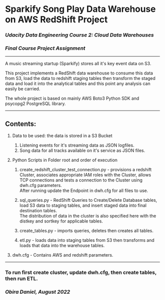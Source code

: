 # Sparkify Song Play Data Warehouse on AWS RedShift Project

### ***Udacity Data Engineering Course 2: Cloud Data Warehouses***
### ***Final Course Project Assignment***

***
A music streaming startup (Sparkify) stores all it's key event data on S3.

This project implements a RedShift data warehouse to consume this data from S3, 
load the data to redshift staging tables then transform the staged data
and load it into the analytical tables and this point any analysis can easily
be carried.

The whole project is based on mainly AWS Boto3 Python SDK and psycopg2 PostgreSQL library.
***
## Contents: 
1. Data to be used: the data is stored in a S3 Bucket
    1. Listening events for it's streaming data as JSON logfiles.
    2. Song data for all tracks available on it's service as JSON files. 
    
2. Python Scripts in Folder root and order of execution
    1. create_redshift_cluster_test_connection.py - provisions a redshift Cluster, associates appropriate IAM roles with the Cluster, allows TCP connections and tests a connection to the Cluster using dwh.cfg parameters.<br>
    After running update the Endpoint in dwh.cfg for all files to use.

    2. sql_queries.py - RedShift Queries to Create/Delete Database tables, load S3 data to staging tables, and insert staged data into final destination tables.<br>
    The distribution of data in the cluster is also specified here with the distkey and sortkey for applicable tables.

    3. create_tables.py - imports queries, deletes  then creates all tables.

    4. etl.py - loads data into staging tables from S3 then transforms and loads that data into the warehouse tables.

3. dwh.cfg - Contains AWS and redshift parameters.

***
### To run first create cluster, update dwh.cfg, then create tables, then run ETL.



### ***Obira Daniel, August 2022***
